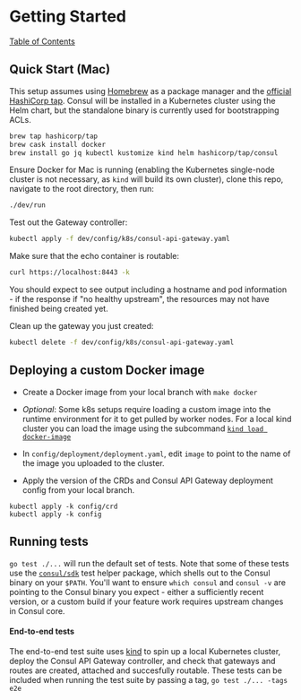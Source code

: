 # Getting Started

[Table of Contents](./README.md)

## Quick Start (Mac)

This setup assumes using [Homebrew](https://brew.sh/) as a package manager and the [official HashiCorp tap](https://github.com/hashicorp/homebrew-tap). Consul will be installed in a Kubernetes cluster using the Helm chart, but the standalone binary is currently used for bootstrapping ACLs.

```bash
brew tap hashicorp/tap
brew cask install docker
brew install go jq kubectl kustomize kind helm hashicorp/tap/consul
```

Ensure Docker for Mac is running (enabling the Kubernetes single-node cluster is not necessary, as `kind` will build its own cluster), clone this repo, navigate to the root directory, then run:

```bash
./dev/run
```

Test out the Gateway controller:

```bash
kubectl apply -f dev/config/k8s/consul-api-gateway.yaml
```

Make sure that the echo container is routable:

```bash
curl https://localhost:8443 -k
```

You should expect to see output including a hostname and pod information - if the response if "no healthy upstream", the resources may not have finished being created yet.

Clean up the gateway you just created:

```bash
kubectl delete -f dev/config/k8s/consul-api-gateway.yaml
```

## Deploying a custom Docker image

- Create a Docker image from your local branch with `make docker`

- *Optional*: Some k8s setups require loading a custom image into the runtime environment for it to get pulled by worker nodes. For a local kind cluster you can load the image using the subcommand [`kind load docker-image`](https://kind.sigs.k8s.io/docs/user/quick-start/#loading-an-image-into-your-cluster)

- In `config/deployment/deployment.yaml`, edit `image` to point to the name of the image you uploaded to the cluster.

- Apply the version of the CRDs and Consul API Gateway deployment config from your local branch.
```
kubectl apply -k config/crd
kubectl apply -k config
```

## Running tests

`go test ./...` will run the default set of tests. Note that some of these tests use the [`consul/sdk`](https://github.com/hashicorp/consul/tree/main/sdk) test helper package, which shells out to the Consul binary on your `$PATH`. You'll want to ensure `which consul` and `consul -v` are pointing to the Consul binary you expect - either a sufficiently recent version, or a custom build if your feature work requires upstream changes in Consul core.

#### End-to-end tests

The end-to-end test suite uses [kind](https://kind.sigs.k8s.io/) to spin up a local Kubernetes cluster, deploy the Consul API Gateway controller, and check that gateways and routes are created, attached and succesfully routable. These tests can be included when running the test suite by passing a tag, `go test ./... -tags e2e`
